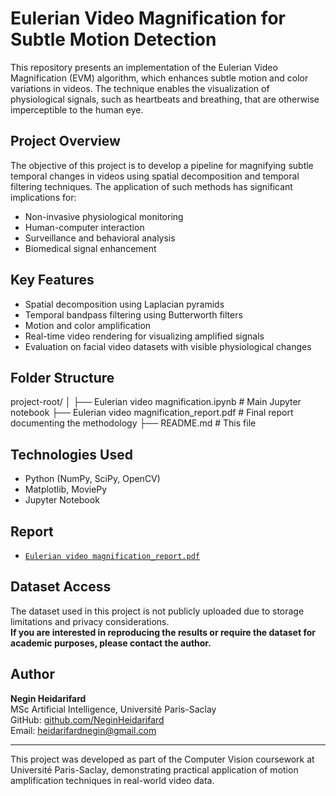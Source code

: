 # Eulerian Video Magnification for Subtle Motion Detection

This repository presents an implementation of the Eulerian Video Magnification (EVM) algorithm, which enhances subtle motion and color variations in videos. The technique enables the visualization of physiological signals, such as heartbeats and breathing, that are otherwise imperceptible to the human eye.

## Project Overview

The objective of this project is to develop a pipeline for magnifying subtle temporal changes in videos using spatial decomposition and temporal filtering techniques. The application of such methods has significant implications for:

- Non-invasive physiological monitoring
- Human-computer interaction
- Surveillance and behavioral analysis
- Biomedical signal enhancement

## Key Features

- Spatial decomposition using Laplacian pyramids
- Temporal bandpass filtering using Butterworth filters
- Motion and color amplification
- Real-time video rendering for visualizing amplified signals
- Evaluation on facial video datasets with visible physiological changes

## Folder Structure

project-root/
│
├── Eulerian video magnification.ipynb # Main Jupyter notebook
├── Eulerian video magnification_report.pdf # Final report documenting the methodology
├── README.md # This file


## Technologies Used

- Python (NumPy, SciPy, OpenCV)
- Matplotlib, MoviePy
- Jupyter Notebook

## Report


- [`Eulerian video magnification_report.pdf`](./Eulerian%20video%20magnification_report.pdf)

## Dataset Access

The dataset used in this project is not publicly uploaded due to storage limitations and privacy considerations.  
**If you are interested in reproducing the results or require the dataset for academic purposes, please contact the author.**

## Author

**Negin Heidarifard**  
MSc Artificial Intelligence, Université Paris-Saclay  
GitHub: [github.com/NeginHeidarifard](https://github.com/NeginHeidarifard)  
Email: heidarifardnegin@gmail.com

---

This project was developed as part of the Computer Vision coursework at Université Paris-Saclay, demonstrating practical application of motion amplification techniques in real-world video data.

